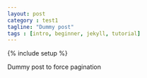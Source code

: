 ```yaml
---
layout: post
category : test1
tagline: "Dummy post"
tags : [intro, beginner, jekyll, tutorial]
---
```

{% include setup %}

Dummy post to force pagination

